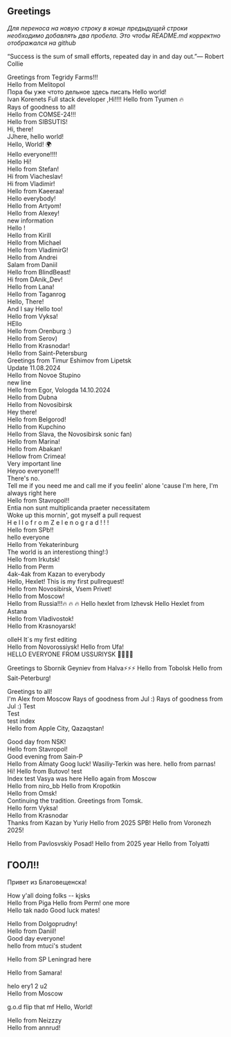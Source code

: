 ## Greetings

_Для переноса на новую строку в конце предыдущей строки необходимо добавлять два пробела. Это чтобы README.md корректно отображался на github_

“Success is the sum of small efforts, repeated day in and day out.”―  Robert Collie  

Greetings from Tegridy Farms!!!  
Hello from Melitopol  
Пора бы уже чтото дельное здесь писать
Hello world!  
Ivan Korenets Full stack developer ,Hi!!!!
Hello from Tyumen 🔥  
Rays of goodness to all!  
Hello from COMSE-24!!!  
Hello from SIBSUTIS!  
Hi, there!  
JJhere, hello world!  
Hello, World! 🌍  
Hello everyone!!!!  
Hello
Hi!  
Hello from Stefan!  
Hi from Viacheslav!  
Hi from Vladimir!  
Hello from Kaeeraa!  
Hello everybody!  
Hello from Artyom!  
Hello from Alexey!  
new information  
Hello !  
Hello from Kirill  
Hello from Michael  
Hello from VladimirG!  
Hello from Andrei  
Salam from Daniil  
Hello from BlindBeast!  
 Hi from DAnik_Dev!  
Hello from Lana!  
Hello from Taganrog  
Hello, There!  
And I say Hello too!  
Hello from Vyksa!  
HEllo  
Hello from Orenburg :)  
Hello from Serov)  
Hello from Krasnodar!  
Hello from Saint-Petersburg  
Greetings from Timur Eshimov from Lipetsk  
Update 11.08.2024  
Hello from Novoe Stupino  
new line  
Hello from Egor, Vologda 14.10.2024  
Hello from Dubna  
Hello from Novosibirsk  
Hey there!  
Hello from Belgorod!  
Hello from Kupchino  
Hello from Slava, the Novosibirsk sonic fan)  
Hello from Marina!  
Hello from Abakan!  
Hellow from Crimea!  
Very important line  
Heyoo everyone!!!  
There's no.  
Tell me if you need me and call me if you feelin' alone 'cause I'm here, I'm always right here  
Hello from Stavropol!!  
Entia non sunt multiplicanda praeter necessitatem  
Woke up this mornin', got myself a pull request  
H e l l o f r o m Z e l e n o g r a d ! ! !  
 Hello from SPb!!  
 hello everyone  
Hello from Yekaterinburg  
The world is an interestiong thing!:)  
Hello from Irkutsk!  
Hello from Perm  
4ak-4ak from Kazan to everybody  
Hello, Hexlet! This is my first pullrequest!  
Hello from Novosibirsk, Vsem Privet!  
Hello from Moscow!  
Hello from Russia!!!🔥 🔥 🔥
Hello hexlet from Izhevsk
Hello Hexlet from Astana  
Hello from Vladivostok!  
Hello from Krasnoyarsk!

olleH
It`s my first editing  
Hello from Novorossiysk!
Hello from Ufa!  
HELLO EVERYONE FROM USSURIYSK 🐅🐅🐅🐅

Greetings to Sbornik Geyniev from Halva⚡⚡⚡
Hello from Tobolsk
Hello from Sait-Peterburg!

Greetings to all!  
I'm Alex from Moscow
Rays of goodness from Jul :)
Rays of goodness from Jul   :)
Test  
Test  
test index  
Hello from Apple City, Qazaqstan!  
  
Good day from NSK!  
Hello from Stavropol!  
Good evening from Sain-P  
Hello from Almaty
Goog luck!
Wasiliy-Terkin was here.
hello from parnas!  
Hi!
Hello from Butovo!
test  
Index test
Vasya was here
Hello again from Moscow  
Hello from niro_bb
Hello from Kropotkin  
Hello from Omsk!  
Continuing the tradition. Greetings from Tomsk.  
Hello form Vyksa!  
Hello from Krasnodar  
Thanks from Kazan by Yuriy
Hello from 2025 SPB!
Hello from Voronezh 2025!

Hello from Pavlosvskiy Posad!
Hello from 2025 year
Hello from Tolyatti  
## ГООЛ!!  

Привет из Благовещенска!

How y'all doing folks -- kjsks  
Hello from Piga
Hello from Perm! one more  
Hello tak nado
Good luck mates!  

Hello from Dolgoprudny!  
Hello from Daniil!  
Good day everyone!  
hello from mtuci's student
  
Hello from SP
Leningrad here

Hello from Samara!

helo ery1 2 u2  
Hello from Moscow

g.o.d flip that mf
Hello, World!

Hello from Neizzzy  
Hello from annrud!
